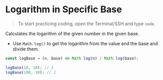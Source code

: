 # Logarithm in Specific Base

> To start practicing coding, open the Terminal/SSH and type `node`.

Calculates the logarithm of the given number in the given base.

- Use `Math.log()` to get the logarithm from the value and the base and divide them.

```js
const logBase = (n, base) => Math.log(n) / Math.log(base);
```

```js
logBase(10, 10); // 1
logBase(100, 10); // 2
```
